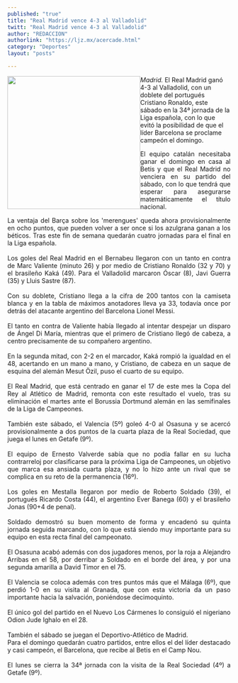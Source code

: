 ```yaml
---
published: "true"
title: "Real Madrid vence 4-3 al Valladolid"
twitt: "Real Madrid vence 4-3 al Valladolid"
author: "REDACCION"
authorlink: "https://ljz.mx/acercade.html"
category: "Deportes"
layout: "posts"

---
```


<div />

<p style="text-align: justify;" />

*<img src="http://ljz.mx/images/stories/fotos_mayo2013/cristianoronaldo.jpg" border="0" width="300" style="float: left;" />Madrid.* El Real Madrid ganó 4-3 al Valladolid, con un doblete del portugués Cristiano Ronaldo, este sábado en la 34ª jornada de la Liga española, con lo que evitó la posibilidad de que el líder Barcelona se proclame campeón el domingo. </p> <p style="text-align: justify;">
  El equipo catalán necesitaba ganar el domingo en casa al Betis y que el Real Madrid no venciera en su partido del sábado, con lo que tendrá que esperar para asegurarse matemáticamente el título nacional.
</p>

<p style="text-align: justify;">
  La ventaja del Barça sobre los 'merengues' queda ahora provisionalmente en ocho puntos, que pueden volver a ser once si los azulgrana ganan a los béticos. Tras este fin de semana quedarán cuatro jornadas para el final en la Liga española.<br /><br />Los goles del Real Madrid en el Bernabeu llegaron con un tanto en contra de Marc Valiente (minuto 26) y por medio de Cristiano Ronaldo (32 y 70) y el brasileño Kaká (49). Para el Valladolid marcaron Óscar (8), Javi Guerra (35) y Lluis Sastre (87).<br /><br />Con su doblete, Cristiano llega a la cifra de 200 tantos con la camiseta blanca y en la tabla de máximos anotadores lleva ya 33, todavía once por detrás del atacante argentino del Barcelona Lionel Messi.<br /><br />El tanto en contra de Valiente había llegado al intentar despejar un disparo de Ángel Di María, mientras que el primero de Cristiano llegó de cabeza, a centro precisamente de su compañero argentino.<br /><br />En la segunda mitad, con 2-2 en el marcador, Kaká rompió la igualdad en el 48, acertando en un mano a mano, y Cristiano, de cabeza en un saque de esquina del alemán Mesut Özil, puso el cuarto de su equipo.<br /><br />El Real Madrid, que está centrado en ganar el 17 de este mes la Copa del Rey al Atlético de Madrid, remonta con este resultado el vuelo, tras su eliminación el martes ante el Borussia Dortmund alemán en las semifinales de la Liga de Campeones.<br /><br />También este sábado, el Valencia (5º) goleó 4-0 al Osasuna y se acercó provisionalmente a dos puntos de la cuarta plaza de la Real Sociedad, que juega el lunes en Getafe (9º).<br /><br />El equipo de Ernesto Valverde sabía que no podía fallar en su lucha contrarreloj por clasificarse para la próxima Liga de Campeones, un objetivo que marca esa ansiada cuarta plaza, y no lo hizo ante un rival que se complica en su reto de la permanencia (16º).<br /><br />Los goles en Mestalla llegaron por medio de Roberto Soldado (39), el portugués Ricardo Costa (44), el argentino Ever Banega (60) y el brasileño Jonas (90+4 de penal).<br /><br />Soldado demostró su buen momento de forma y encadenó su quinta jornada seguida marcando, con lo que está siendo muy importante para su equipo en esta recta final del campeonato.<br /><br />El Osasuna acabó además con dos jugadores menos, por la roja a Alejandro Arribas en el 58, por derribar a Soldado en el borde del área, y por una segunda amarilla a David Timor en el 75.<br /><br />El Valencia se coloca además con tres puntos más que el Málaga (6º), que perdió 1-0 en su visita al Granada, que con esta victoria da un paso importante hacia la salvación, poniéndose decimoquinto.<br /><br />El único gol del partido en el Nuevo Los Cármenes lo consiguió el nigeriano Odion Jude Ighalo en el 28.<br /><br />También el sábado se juegan el Deportivo-Atlético de Madrid.<br />Para el domingo quedarán cuatro partidos, entre ellos el del líder destacado y casi campeón, el Barcelona, que recibe al Betis en el Camp Nou.<br /><br />El lunes se cierra la 34ª jornada con la visita de la Real Sociedad (4º) a Getafe (9º).
</p></div>
